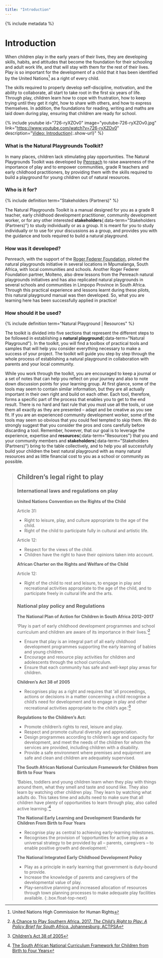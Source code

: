 ```yaml
---
title: "Introduction"
---
```


{% include metadata %}

# Introduction

When children play in the early years of their lives, they are developing skills, habits, and attitudes that become the foundation for their schooling and adult work life, and that will stay with them for the rest of their lives. Play is so important for the development of a child that it has been identified by the United Nations[^1] as a right of every child.

[^1]: United Nations High Commission for Human Rights

The skills required to properly develop self-discipline, motivation, and the ability to collaborate, all start to take root in the first six years of life. Through play, children learn how to cope with frustration, how to keep trying until they get it right, how to share with others, and how to express themselves. In addition, the foundations for reading, writing and maths are laid down during play, ensuring that children are ready for school.

{% include youtube
    id="726-ryXZOv0"
    image="youtube-726-ryXZOv0.jpg"
    link="https://www.youtube.com/watch?v=726-ryXZOv0"
    description="[Video: Introduction](https://www.youtube.com/watch?v=726-ryXZOv0){:.show-url}"
%}

### What is the Natural Playgrounds Toolkit?

In many places, children lack stimulating play opportunities. The Natural Playgrounds Toolkit was developed by [Penreach](https://penreach.co.za/) to raise awareness of the importance of play and to empower communities, grade R teachers and early childhood practitioners, by providing them with the skills required to build a playground for young children out of natural resources.

### Who is it for?

{% include definition term="Stakeholders (Partners)" %}

The Natural Playgrounds Toolkit is a manual designed for you as a grade R teacher, early childhood development practitioner, community development worker, or for any other interested **stakeholders**{:data-term="Stakeholders (Partners)"} to study individually or as a group. It is meant for you to study individually or to use for your discussions as a group, and provides you with the guidance and tools required to build a natural playground.

### How was it developed?

Penreach, with the support of the [Roger Federer Foundation](https://www.rogerfedererfoundation.org/en/home/), piloted the natural playgrounds initiative in several locations in Mpumalanga, South Africa, with local communities and schools. Another Roger Federer Foundation partner, Molteno, also drew lessons from the Penreach natural playgrounds initiatives and has also replicated natural playgrounds in several schools and communities in Limpopo Province in South Africa. Through this practical experience and lessons learnt during these pilots, this natural playground manual was then developed. So, what you are learning here has been successfully applied in practice!

### How should it be used?

{% include definition term="Natural Playground | Resources" %}

The toolkit is divided into five sections that represent the different steps to be followed in establishing a **natural playground**{:data-term="Natural Playground"}. In the toolkit, you will find a toolbox of practical tools and samples that will help you consider everything necessary to make a success of your project. The toolkit will guide you step by step through the whole process of establishing a natural playground in collaboration with parents and your local community.

While you work through the toolkit, you are encouraged to keep a journal or a set of notes that can help you reflect on your journey and also to note down discussion points for your learning group. At first glance, some of the tools may seem to contain similar information, but they are all actually important in their own right and build on each other. Each tool, therefore, forms a specific part of the process that enables you to get to the end result. There is no hard and fast rule that you must use all the tools, or use them all exactly as they are presented – adapt and be creative as you see fit. If you are an experienced community development worker, some of the tools may seem so obvious that you could feel tempted to skip them. We do strongly suggest that you consider the pros and cons carefully before discarding a tool. Remember, however, that our goal is to leverage the experience, expertise and **resources**{:data-term="Resources"} that you and your community members and **stakeholders**{:data-term="Stakeholders (Partners)"} bring to the table collectively, and to help you all successfully build your children the best natural playground with as many natural resources and as little financial cost to you as a school or community as possible.

> ## Children’s legal right to play
> 
> ### International laws and regulations on play
> 
> **United Nations Convention on the Rights of the Child**
> 
> Article 31:
> *   Right to leisure, play, and culture appropriate to the age of the child.
> *   Right of the child to participate fully in cultural and artistic life.
> 
> Article 12:
> *   Respect for the views of the child.
> *   Children have the right to have their opinions taken into account.
> 
> **African Charter on the Rights and Welfare of the Child**
> 
> Article 12:
> *   Right of the child to rest and leisure, to engage in play and recreational activities appropriate to the age of the child, and to participate freely in cultural life and the arts.
> 
> ### National play policy and Regulations
> 
> **The National Plan of Action for Children in South Africa 2012–2017**
> 
> ‘Play is part of early childhood development programmes and school curriculum and children are aware of its importance in their lives.’[^2]
>
> [^2]: [A Chance to Play Southern Africa. 2017. *The Child’s Right to Play: A Policy Brief for South Africa.* Johannesburg: ACTPSA](http://www.a-chance-to-play.org.za/downloads/Play%20Policy%20Brief%20-%20ACTPSA%20-%20launched%2031%20May%202017.pdf)
> 
> *   Ensure that play is an integral part of all early childhood development programmes supporting the early learning of babies and young children.
> *   Encourage and resource play activities for children and adolescents through the school curriculum.
> *   Ensure that each community has safe and well-kept play areas for children.
> 
> **Children’s Act 38 of 2005**
> 
> *   Recognises play as a right and requires that ‘all proceedings, actions or decisions in a matter concerning a child recognise a child’s need for development and to engage in play and other recreational activities appropriate to the child’s age.’[^3]
>
> [^3]: [Children’s Act 38 of 2005](http://www.justice.gov.za/legislation/acts/2005-038%20childrensact.pdf)
> 
> **Regulations to the Children’s Act:**
> 
> *   Promote children’s rights to rest, leisure and play.
> *   Respect and promote cultural diversity and appreciation.
> *   Design programmes according to children’s age and capacity for development, and meet the needs of the children for whom the services are provided, including children with a disability.
> *   Provide a safe environment where premises and equipment are safe and clean and children are adequately supervised.
> 
> **The South African National Curriculum Framework for Children from Birth to Four Years**
> 
> ‘Babies, toddlers and young children learn when they play with things around them, what they smell and taste and sound like. They also learn by watching other children play. They learn by watching what adults do. This takes time and adults need to make sure that all children have plenty of opportunities to learn through play, also called active learning.’[^4]
>
> [^4]: [The South African National Curriculum Framework for Children from Birth to Four Years](https://www.education.gov.za/Curriculum/NationalCurriculumFrameworkforChildrenfromBirthtoFour.aspx)
> 
> **The National Early Learning and Development Standards for Children From Birth to Four Years**
> 
> *   Recognise play as central to achieving early-learning milestones.
> *   Recognises the provision of ‘opportunities for active play as a universal strategy to be provided by all – parents, caregivers – to enable positive growth and development.’
> 
> **The National Integrated Early Childhood Development Policy**
> 
> *   Play as a principle in early learning that government is duty‐bound to provide.
> *   Increase the knowledge of parents and caregivers of the developmental value of play.
> *   Play‐sensitive planning and increased allocation of resources through town planning processes to make adequate play facilities available.
{:.box.float-top-next}

